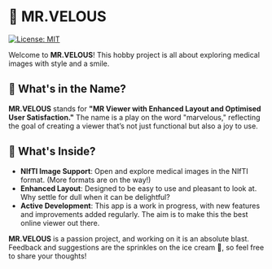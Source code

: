 # 🩻 MR.VELOUS

[![License: MIT](https://img.shields.io/badge/License-MIT-yellow.svg)](https://opensource.org/licenses/MIT)

Welcome to **MR.VELOUS**! This hobby project is all about exploring medical images with style and a smile.

## 🤔 What's in the Name?

**MR.VELOUS** stands for **"MR Viewer with Enhanced Layout and Optimised User Satisfaction."** The name is a play on the word "marvelous," reflecting the goal of creating a viewer that’s not just functional but also a joy to use.

## 🧩 What's Inside?

- **NIfTI Image Support**: Open and explore medical images in the NIfTI format. (More formats are on the way!)
- **Enhanced Layout**: Designed to be easy to use and pleasant to look at. Why settle for dull when it can be delightful?
- **Active Development**: This app is a work in progress, with new features and improvements added regularly. The aim is to make this the best online viewer out there.

**MR.VELOUS** is a passion project, and working on it is an absolute blast. Feedback and suggestions are the sprinkles on the ice cream 🍦, so feel free to share your thoughts!
